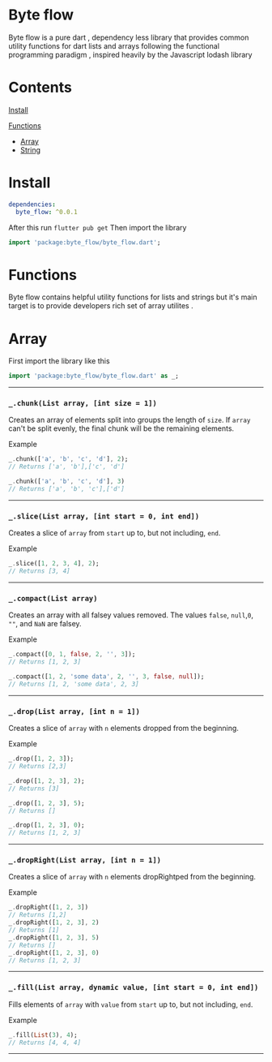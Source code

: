 # Byte flow

Byte flow is a pure dart , dependency less library that provides common utility functions for dart lists and arrays following the functional programming paradigm , inspired heavily by the Javascript lodash library

# Contents
[Install](#Install)

[Functions](#Functions)
- [Array](#Array)
- [String](#String)

# Install
```yaml
dependencies:
  byte_flow: ^0.0.1
```
After this run `flutter pub get`
Then import the library
```dart
import 'package:byte_flow/byte_flow.dart';
```

# Functions

Byte flow contains helpful utility functions for lists and strings but it's main target is to provide developers rich set of array utilites .

# Array

First import the library like this
```dart
import 'package:byte_flow/byte_flow.dart' as _;
```
***
### `_.chunk(List array, [int size = 1])`
Creates an array of elements split into groups the length of `size`. If `array` can't be split evenly, the final chunk will be the remaining elements.

Example
```dart
_.chunk(['a', 'b', 'c', 'd'], 2);
// Returns ['a', 'b'],['c', 'd']

_.chunk(['a', 'b', 'c', 'd'], 3)
// Returns ['a', 'b', 'c'],['d']
```
***
### `_.slice(List array, [int start = 0, int end])`
Creates a slice of `array` from `start` up to, but not including, `end`.

Example
```dart
_.slice([1, 2, 3, 4], 2);
// Returns [3, 4]
```
***
### `_.compact(List array)`
Creates an array with all falsey values removed. The values `false`, `null`,`0`, `""`, and `NaN` are falsey.

Example
```dart
_.compact([0, 1, false, 2, '', 3]);
// Returns [1, 2, 3]

_.compact([1, 2, 'some data', 2, '', 3, false, null]);
// Returns [1, 2, 'some data', 2, 3]
```
***
### `_.drop(List array, [int n = 1])`
Creates a slice of `array` with `n` elements dropped from the beginning.

Example
```dart
_.drop([1, 2, 3]);
// Returns [2,3]

_.drop([1, 2, 3], 2);
// Returns [3]

_.drop([1, 2, 3], 5);
// Returns []

_.drop([1, 2, 3], 0);
// Returns [1, 2, 3]
```
***
### `_.dropRight(List array, [int n = 1])`
Creates a slice of `array` with `n` elements dropRightped from the beginning.

Example
 ```dart
_.dropRight([1, 2, 3])
// Returns [1,2]
_.dropRight([1, 2, 3], 2)
// Returns [1]
_.dropRight([1, 2, 3], 5)
// Returns []
_.dropRight([1, 2, 3], 0)
// Returns [1, 2, 3]
```
***
### `_.fill(List array, dynamic value, [int start = 0, int end])`
Fills elements of `array` with `value` from `start` up to, but not including, `end`.

Example
```dart
_.fill(List(3), 4);
// Returns [4, 4, 4]
```
***
